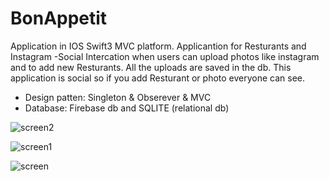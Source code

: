# BonAppetit


Application in IOS Swift3 MVC platform.
Applicantion for Resturants and  Instagram -Social Intercation when users can upload photos like instagram and to add new Resturants.
All the uploads are saved in the db.
This application is social so if you add Resturant or photo everyone can see.

* Design patten: Singleton & Obserever & MVC
* Database: Firebase db and SQLITE (relational db)

![screen2](http://imageshack.com/a/img923/1538/GKoC1D.png) <div> ![screen1](http://imageshack.com/a/img924/993/z7cO9f.png)</div>

![screen](http://imageshack.com/a/img924/1294/HwY0Om.png)


